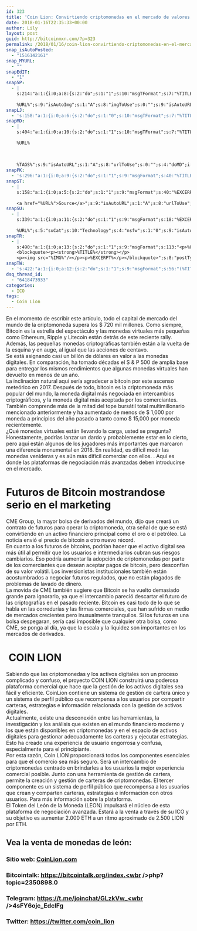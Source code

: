 ```yaml
---
id: 323
title: 'Coin Lion: Convirtiendo criptomonedas en el mercado de valores'
date: 2018-01-16T22:35:33+00:00
author: Lily
layout: post
guid: http://bitcoinmxn.com/?p=323
permalink: /2018/01/16/coin-lion-convirtiendo-criptomonedas-en-el-mercado-de-valores/
snap_isAutoPosted:
  - "1516142161"
snap_MYURL:
  - ""
snapEdIT:
  - "1"
snap5P:
  - |
    s:214:"a:1:{i:0;a:8:{s:2:"do";s:1:"1";s:10:"msgTFormat";s:7:"%TITLE%";s:9:"msgFormat";s:18:"%EXCERPT%
    
    %URL%";s:9:"isAutoImg";s:1:"A";s:8:"imgToUse";s:0:"";s:9:"isAutoURL";s:1:"A";s:8:"urlToUse";s:0:"";s:4:"do5P";i:0;}}";
snapLJ:
  - 's:158:"a:1:{i:0;a:6:{s:2:"do";s:1:"0";s:10:"msgTFormat";s:7:"%TITLE%";s:9:"msgFormat";s:9:"%EXCERPT%";s:9:"isAutoURL";s:1:"A";s:8:"urlToUse";s:0:"";s:4:"doLJ";i:0;}}";'
snapMD:
  - |
    s:404:"a:1:{i:0;a:10:{s:2:"do";s:1:"1";s:10:"msgTFormat";s:7:"%TITLE%";s:9:"msgFormat";s:32:"%EXCERPT%
    
    %URL%
    
    
    
    %TAGS%";s:9:"isAutoURL";s:1:"A";s:8:"urlToUse";s:0:"";s:4:"doMD";i:0;s:8:"isPosted";s:1:"1";s:4:"pgID";s:12:"f85cd279c253";s:7:"postURL";s:105:"https://medium.com/@BitcoinMXN/coin-lion-convirtiendo-criptomonedas-en-el-mercado-de-valores-f85cd279c253";s:5:"pDate";s:19:"2018-01-16 22:35:39";}}";
snapPK:
  - 's:296:"a:1:{i:0;a:9:{s:2:"do";s:1:"1";s:9:"msgFormat";s:40:"%TITLE% - %URL% #bitcoin #mexico #crypto";s:9:"isAutoURL";s:1:"A";s:8:"urlToUse";s:0:"";s:4:"doPK";i:0;s:8:"isPosted";s:1:"1";s:4:"pgID";i:1366465516;s:7:"postURL";s:30:"https://www.plurk.com/p/mlk3jg";s:5:"pDate";s:19:"2018-01-16 22:35:42";}}";'
snapST:
  - |
    s:158:"a:1:{i:0;a:5:{s:2:"do";s:1:"1";s:9:"msgFormat";s:40:"%EXCERPT%
    
    <a href="%URL%">Source</a>";s:9:"isAutoURL";s:1:"A";s:8:"urlToUse";s:0:"";s:4:"doST";i:0;}}";
snapSU:
  - |
    s:339:"a:1:{i:0;a:11:{s:2:"do";s:1:"1";s:9:"msgFormat";s:18:"%EXCERPT%
    
    %URL%";s:5:"suCat";s:10:"Technology";s:4:"nsfw";s:1:"0";s:9:"isAutoURL";s:1:"A";s:8:"urlToUse";s:0:"";s:4:"doSU";i:0;s:8:"isPosted";s:1:"1";s:4:"pgID";s:6:"2RnxSr";s:7:"postURL";s:45:"http://www.stumbleupon.com/su/2RnxSr/comments";s:5:"pDate";s:19:"2018-01-16 22:35:59";}}";
snapTR:
  - |
    s:490:"a:1:{i:0;a:13:{s:2:"do";s:1:"1";s:9:"msgFormat";s:113:"<p>%URL%</p>
    <blockquote><p><strong>%TITLE%</strong></p>
    <p><img src="%IMG%"/></p><p>%EXCERPT%</p></blockquote>";s:8:"postType";s:1:"T";s:10:"msgTFormat";s:7:"%TITLE%";s:9:"isAutoImg";s:1:"A";s:8:"imgToUse";s:0:"";s:9:"isAutoURL";s:1:"A";s:8:"urlToUse";s:0:"";s:4:"doTR";i:0;s:8:"isPosted";s:1:"1";s:4:"pgID";i:169787601238;s:7:"postURL";s:46:"http://bitcoinmxn.tumblr.com/post/169787601238";s:5:"pDate";s:19:"2018-01-16 22:36:01";}}";
snapTW:
  - 's:422:"a:1:{i:0;a:12:{s:2:"do";s:1:"1";s:9:"msgFormat";s:56:"(%TITLE%) - %URL% #bitcoinmxn #espanolbitcoin #bitcoinla";s:8:"attchImg";s:1:"1";s:9:"isAutoImg";s:1:"A";s:8:"imgToUse";s:0:"";s:9:"isAutoURL";s:1:"A";s:8:"urlToUse";s:0:"";s:4:"doTW";i:0;s:8:"isPosted";s:1:"1";s:4:"pgID";s:18:"953395446369652736";s:7:"postURL";s:57:"https://twitter.com/mxn_bitcoin/status/953395446369652736";s:5:"pDate";s:19:"2018-01-16 22:36:02";}}";'
dsq_thread_id:
  - "6418473933"
categories:
  - ICO
tags:
  - Coin Lion
---
```

<div>
</div>

<div>
  En el momento de escribir este artículo, todo el capital de mercado del mundo de la criptomoneda supera los $ 720 mil millones. Como siempre, Bitcoin es la estrella del espectáculo y las monedas virtuales más pequeñas como Ethereum, Ripple y Litecoin están detrás de este reciente rally. Además, las pequeñas monedas criptográficas también están a la vuelta de la esquina y en auge, al igual que las acciones de centavo.
</div>

<div>
</div>

<div>
</div>

<div>
</div>

<div>
  Se está asignando casi un billón de dólares en valor a las monedas digitales. En comparación, ha tomado décadas el S & P 500 de amplia base para entregar los mismos rendimientos que algunas monedas virtuales han devuelto en menos de un año.
</div>

<div>
</div>

<div>
</div>

<div>
  La inclinación natural aquí sería agradecer a bitcoin por este ascenso meteórico en 2017. Después de todo, bitcoin es la criptomoneda más popular del mundo, la moneda digital más negociada en intercambios criptográficos, y la moneda digital más aceptada por los comerciantes. También comprende más de la mitad del tope bursátil total multimillonario mencionado anteriormente y ha aumentado de menos de $ 1,000 por moneda a principios del año pasado a tanto como $ 15,000 por moneda recientemente.
</div>

<div>
</div>

<div>
</div>

<div>
</div>

<div>
  ¿Qué monedas virtuales están llevando la carga, usted se pregunta? Honestamente, podrías lanzar un dardo y probablemente estar en lo cierto, pero aquí están algunos de los jugadores más importantes que marcaron una diferencia monumental en 2018. En realidad, es difícil medir las monedas venideras y es aún más difícil comerciar con ellos. . Aquí es donde las plataformas de negociación más avanzadas deben introducirse en el mercado.
</div>

<div>
</div>

<div>
</div>

<div>
</div>

# Futuros de Bitcoin mostrandose serio en el marketing

<div>
</div>

<div>
</div>

<div>
  CME Group, la mayor bolsa de derivados del mundo, dijo que creará un contrato de futuros para operar la criptomoneda, otra señal de que se está convirtiendo en un activo financiero principal como el oro o el petróleo. La noticia envió el precio de bitcoin a otro nuevo récord.
</div>

<div>
</div>

<div>
</div>

<div>
  En cuanto a los futuros de bitcoins, podrían hacer que el activo digital sea más útil al permitir que los usuarios e intermediarios cubran sus riesgos cambiarios. Eso podría aumentar la adopción de criptomonedas por parte de los comerciantes que desean aceptar pagos de bitcoin, pero desconfían de su valor volátil. Los inversionistas institucionales también están acostumbrados a negociar futuros regulados, que no están plagados de problemas de lavado de dinero.
</div>

<div>
</div>

<div>
  La movida de CME también sugiere que Bitcoin se ha vuelto demasiado grande para ignorarlo, ya que el intercambio pareció descartar el futuro de las criptografías en el pasado reciente. Bitcoin es casi todo de lo que se habla en las corredurías y las firmas comerciales, que han sufrido en medio de mercados crecientes pero inusualmente tranquilos. Si los futuros en una bolsa despegaran, sería casi imposible que cualquier otra bolsa, como CME, se ponga al día, ya que la escala y la liquidez son importantes en los mercados de derivados.
</div>

<div>
</div>

<div>
</div>

<div>
</div>

<div>
</div>

#  COIN LION

<div>
</div>

<div>
</div>

<div>
  Sabiendo que las criptomonedas y los activos digitales son un proceso complicado y confuso, el proyecto COIN LION construirá una poderosa plataforma comercial que hace que la gestión de los activos digitales sea fácil y eficiente. CoinLion contiene un sistema de gestión de cartera único y un sistema de perfil público que recompensa a los usuarios por compartir carteras, estrategias e información relacionada con la gestión de activos digitales.
</div>

<div>
</div>

<div>
</div>

<div>
</div>

<div>
  Actualmente, existe una desconexión entre las herramientas, la investigación y los análisis que existen en el mundo financiero moderno y los que están disponibles en criptomonedas y en el espacio de activos digitales para gestionar adecuadamente las carteras y ejecutar estrategias. Esto ha creado una experiencia de usuario engorrosa y confusa, especialmente para el principiante.
</div>

<div>
</div>

<div>
</div>

<div>
</div>

<div>
  Por esta razón, Coin LION proporcionará todos los componentes esenciales para que el comercio sea más seguro. Será un intercambio de criptomonedas centrado en brindarles a los usuarios la mejor experiencia comercial posible. Junto con una herramienta de gestión de cartera, permite la creación y gestión de carteras de criptomonedas. El tercer componente es un sistema de perfil público que recompensa a los usuarios que crean y comparten carteras, estrategias e información con otros usuarios. Para más información sobre la plataforma.
</div>

<div>
</div>

<div>
</div>

<div>
</div>

<div>
  El Token del León de la Moneda (LEON) impulsará el núcleo de esta plataforma de negociación avanzada. Estará a la venta a través de su ICO y su objetivo es aumentar 2.000 ETH a un ritmo aproximado de 2.500 LION por ETH.
</div>

<div>
</div>

<div>
</div>

<div>
</div>

<div>
</div>

## Vea la venta de monedas de león:

<div>
</div>

<div>
</div>

<div>
</div>

### Sitio web: [CoinLion.com](http://coinlion.com)

### 

### Bitcointalk: <a href="https://bitcointalk.org/index.php?topic=2350898.0" target="_blank" rel="noopener" data-saferedirecturl="https://www.google.com/url?hl=en&q=https://bitcointalk.org/index.php?topic%3D2350898.0&source=gmail&ust=1516216038498000&usg=AFQjCNGVGinnEz7uMxIUNztgZeFW5wvdsg">https://bitcointalk.org/index.<wbr />php?topic=2350898.0</a>

### 

### Telegram: <a href="https://t.me/joinchat/GLzkVw_4sFY6ojc_EdclFg" target="_blank" rel="noopener" data-saferedirecturl="https://www.google.com/url?hl=en&q=https://t.me/joinchat/GLzkVw_4sFY6ojc_EdclFg&source=gmail&ust=1516216038498000&usg=AFQjCNG3nAUIU3_Iyp3FDwu3U_eELhXn-g">https://t.me/joinchat/GLzkVw_<wbr />4sFY6ojc_EdclFg</a>

### 

### Twitter: <a href="https://twitter.com/coin_lion" target="_blank" rel="noopener" data-saferedirecturl="https://www.google.com/url?hl=en&q=https://twitter.com/coin_lion&source=gmail&ust=1516216038498000&usg=AFQjCNHez0bXrEWOX-GdhDNP6L54xsGhzA">https://twitter.com/coin_lion</a>

### 

&nbsp;